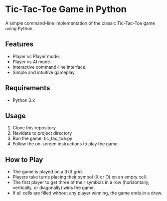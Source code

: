# Tic-Tac-Toe Game in Python
 
A simple command-line implementation of the classic Tic-Tac-Toe game using Python.
 
## Features
 
- Player vs Player mode.
- Player vs AI mode.
- Interactive command-line interface.
- Simple and intuitive gameplay.
 
## Requirements
 
- Python 3.x
 
## Usage

1. Clone this repository
2. Navidate to project directory
3. Run the game: tic_tac_toe.py
4. Follow the on-screen instructions to play the game.
 
## How to Play
 
- The game is played on a 3x3 grid.
- Players take turns placing their symbol (X or O) on an empty cell.
- The first player to get three of their symbols in a row (horizontally, vertically, or diagonally) wins the game.
- If all cells are filled without any player winning, the game ends in a draw.
